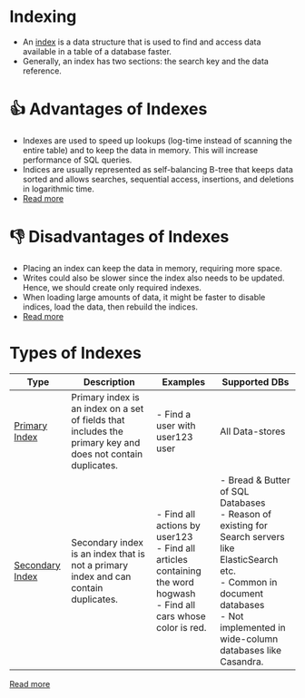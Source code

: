 # Indexing
- An [index](https://www.geeksforgeeks.org/indexing-in-databases-set-1/) is a data structure that is used to find and access data available in a table of a database faster.
- Generally, an index has two sections: the search key and the data reference.

# :+1: Advantages of Indexes
- Indexes are used to speed up lookups (log-time instead of scanning the entire table) and to keep the data in memory. This will increase performance of SQL queries.
- Indices are usually represented as self-balancing B-tree that keeps data sorted and allows searches, sequential access, insertions, and deletions in logarithmic time.
- [Read more](https://github.com/donnemartin/system-design-primer#use-good-indices)

# :-1: Disadvantages of Indexes
- Placing an index can keep the data in memory, requiring more space.
- Writes could also be slower since the index also needs to be updated. Hence, we should create only required indexes.
- When loading large amounts of data, it might be faster to disable indices, load the data, then rebuild the indices.
- [Read more](https://github.com/donnemartin/system-design-primer#use-good-indices)

# Types of Indexes

| Type                                                                                              | Description                                                                                                 | Examples                                                                                                                   | Supported DBs                                                                                                                                                                                            |
|---------------------------------------------------------------------------------------------------|-------------------------------------------------------------------------------------------------------------|----------------------------------------------------------------------------------------------------------------------------|----------------------------------------------------------------------------------------------------------------------------------------------------------------------------------------------------------|
| [Primary Index](https://pediaa.com/what-is-the-difference-between-primary-and-secondary-index/)   | Primary index is an index on a set of fields that includes the primary key and does not contain duplicates. | - Find a user with user123 user                                                                                            | All Data-stores                                                                                                                                                                                          |
| [Secondary Index](https://pediaa.com/what-is-the-difference-between-primary-and-secondary-index/) | Secondary index is an index that is not a primary index and can contain duplicates.                         | - Find all actions by user123 <br/>- Find all articles containing the word hogwash<br/>- Find all cars whose color is red. | - Bread & Butter of SQL Databases<br/>- Reason of existing for Search servers like ElasticSearch etc.<br/>- Common in document databases<br/>- Not implemented in wide-column databases like Casandra.   |

[Read more](https://pediaa.com/what-is-the-difference-between-primary-and-secondary-index/)
